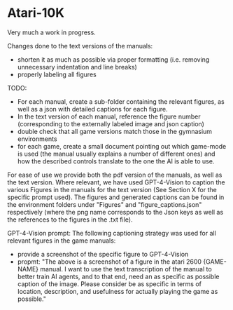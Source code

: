 # Atari-10K

Very much a work in progress.



Changes done to the text versions of the manuals:
- shorten it as much as possible via proper formatting (i.e. removing unnecessary indentation and line breaks)
- properly labeling all figures

TODO:
- For each manual, create a sub-folder containing the relevant figures, as well as a json with detailed captions for each figure.
- In the text version of each manual, reference the figure number (corresponding to the externally labeled image and json caption)
- double check that all game versions match those in the gymnasium environments
- for each game, create a small document pointing out which game-mode is used (the manual usually explains a number of different ones) and how the described controls translate to the one the AI is able to use.


For ease of use we provide both the pdf version of the manuals, as well as the text version. Where relevant, we have used GPT-4-Vision to caption the various Figures in the manuals for the text version (See Section X for the specific prompt used). The figures and generated captions can be found in the environment folders under "Figures" and "figure_captions.json" respectively (where the png name corresponds to the Json keys as well as the references to the figures in the .txt file).









GPT-4-Vision prompt:
The following captioning strategy was used for all relevant figures in the game manuals:
 - provide a screenshot of the specific figure to GPT-4-Vision
 - propmt: "The above is a screenshot of a figure in the atari 2600 {GAME-NAME} manual. I want to use the text transcription of the manual to better train AI agents, and to that end, need an as specific as possible caption of the image. Please consider be as specific in terms of location, description, and usefulness for actually playing the game as possible."
